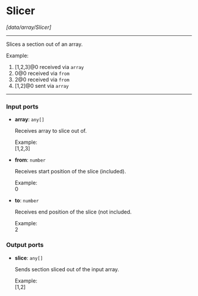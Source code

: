 # Slicer

_[data/array/Slicer]_

---

Slices a section out of an array.  
  
Example:   
1. [1,2,3]@0 received via `array`  
2. 0@0 received via `from`  
3. 2@0 received via `from`  
4. [1,2]@0 sent via `array`  

---

### Input ports

* __array__: ` any[] `

    Receives array to slice out of.  
      
    Example:  
    [1,2,3]  


* __from__: ` number `

    Receives start position of the slice (included).  
      
    Example:  
    0  


* __to__: ` number `

    Receives end position of the slice (not included.  
      
    Example:  
    2  

### Output ports

* __slice__: ` any[] `

    Sends section sliced out of the input array.  
      
    Example:  
    [1,2]  

